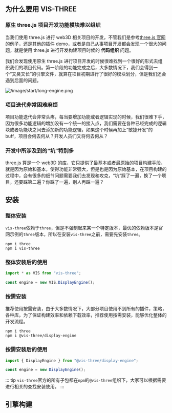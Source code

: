 ## 为什么要用 VIS-THREE

### 原生 three.js 项目开发功能模块难以组织

当我们使用 three.js 进行 web3D 相关项目的开发，不管我们是参考[three.js 官网](https://threejs.org/)的例子，还是其他的插件 demo，或者是自己从事项目开发都会发现一个很大的问题，就是使用 three.js 进行开发构建项目时候的 **代码组织** 问题。

我们会发现使用原生 three.js 进行项目开发的时候很难找到一个很好的形式去组织我们的项目代码。第一阶段的功能完成之后，大多数情况下，我们会得到一个“又臭又长”的引擎文件，就算在项目初期进行了很好的模块划分，但是我们还会遇到后面的问题。

![/image/start/long-engine.png](/image/start/long-engine.png)

### 项目迭代非常困难麻烦

项目功能迭代会非常头疼，每当要增加功能或者逻辑实现的时候，我们很难下手，因为很多功能逻辑的增加没有一个统一的接入点，我们需要在各种已经完成的逻辑块或者功能块之间去添加新的功能逻辑，如果这个时候再加上“敏捷开发”的 buff，项目会何去何从？开发人员们又将何去何从？

### 开发中所涉及到的“坑”特别多

three.js 算是一个 web3D 的库，它只提供了最基本或者最原始的项目构建手段，就是因为原始和基本，使得功能非常强大，但是也是因为原始基本，在项目构建的过程中，会有很多的细节问题需要我们去发现和攻克，“坑”踩了一遍，换了一个项目，还要踩第二遍？你踩了一遍，别人再踩一遍？

## 安装

### 整体安装

`vis-three`依赖于`three`，但是不强制起来某一个特定版本，最优的依赖版本是官网示例的`three`版本，所以在安装`vis-three`之前，需要先安装`three`。

```
npm i three
npm i vis-three
```

### 整体安装后的使用

```js
import * as VIS from "vis-three";

const engine = new VIS.DisplayEngine();
```

### 按需安装

推荐使用按需安装，由于大多数情况下，大部分项目使用不到所有的插件，策略，各种库，为了保证构建效率和依赖下载效率，推荐使用按需安装，能够优化整体的开发流程。

```
npm i three
npm i @vis-three/display-engine
```

### 按需安装后的使用

```js
import { DisplayEngine } from "@vis-three/display-engine";

const engine = new DisplayEngine();
```

::: tip
`vis-three`官方的所有子包都在`npm`的`@vis-three`组织下，大家可以根据需要进行相关的查找安装使用。
:::

## 引擎构建
